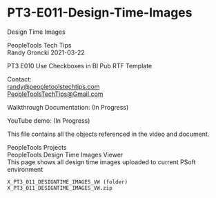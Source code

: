 # PT3-E011-Design-Time-Images
Design Time Images

PeopleTools Tech Tips    
Randy Groncki	2021-03-22

PT3 E010 Use Checkboxes in BI Pub RTF Template

Contact:  
	randy@peopletoolstechtips.com  
	PeopleToolsTechTips@Gmail.com

Walkthrough Documentation: (In Progress)

YouTube demo: (In Progress)

This file contains all the objects referenced in the video and document.

PeopleTools Projects  
	PeopleTools Design Time Images Viewer  
	This page shows all design time images uploaded to current PSoft environment 
	
	X_PT3_011_DESIGNTIME_IMAGES_VW (folder)  
	X_PT3_011_DESIGNTIME_IMAGES_VW.zip  
	

	
	
